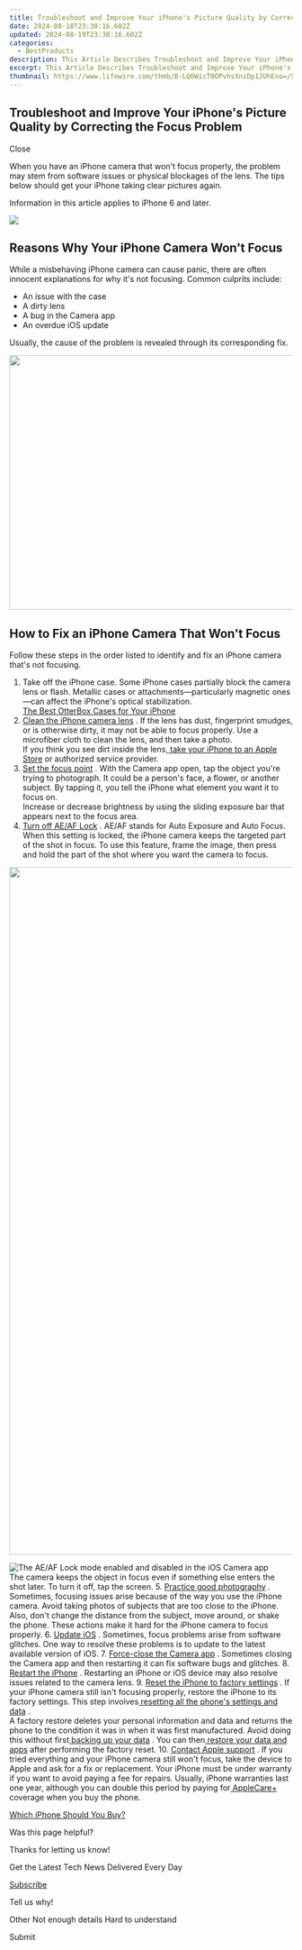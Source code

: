 ```yaml
---
title: Troubleshoot and Improve Your iPhone's Picture Quality by Correcting the Focus Problem
date: 2024-08-18T23:30:16.602Z
updated: 2024-08-19T23:30:16.602Z
categories:
  - BestProducts
description: This Article Describes Troubleshoot and Improve Your iPhone's Picture Quality by Correcting the Focus Problem
excerpt: This Article Describes Troubleshoot and Improve Your iPhone's Picture Quality by Correcting the Focus Problem
thumbnail: https://www.lifewire.com/thmb/B-LQ6WicT0OPvhsXniDp1JUhEno=/540x405/filters:no_upscale():max_bytes(150000):strip_icc():format(webp)/iphone-926890-5bd3410f46e0fb0058b1822d.jpg
---
```


## Troubleshoot and Improve Your iPhone's Picture Quality by Correcting the Focus Problem

Close 

 When you have an iPhone camera that won't focus properly, the problem may stem from software issues or physical blockages of the lens. The tips below should get your iPhone taking clear pictures again.

Information in this article applies to iPhone 6 and later.

<!-- affiliate ads begin -->
<a href="https://store.movavi.com/affiliate.php?ACCOUNT=MOVAVI&AFFILIATE=108875&PATH=https%3A%2F%2Fwww.movavi.com%3FAFFILIATE%3D108875%26RESOURCE%3DMovavi%2BVideo%2BEditor%2Bbox"><img src="https://mcusercontent.com/0885a03ded3d480dca9287f12/images/6d3207fd-9f15-4c21-f0ad-59c68e6a7e2a.png" border="0"></a>
<!-- affiliate ads end -->
##  Reasons Why Your iPhone Camera Won't Focus 

 While a misbehaving iPhone camera can cause panic, there are often innocent explanations for why it's not focusing. Common culprits include:

* An issue with the case
* A dirty lens
* A bug in the Camera app
* An overdue iOS update

 Usually, the cause of the problem is revealed through its corresponding fix.

<!-- affiliate ads begin -->
<a href="https://ukaidot.sjv.io/c/5597632/1793234/19578" target="_top" id="1793234"><img src="//a.impactradius-go.com/display-ad/19578-1793234" border="0" alt="" width="678" height="452"/></a><img height="0" width="0" src="https://imp.pxf.io/i/5597632/1793234/19578" style="position:absolute;visibility:hidden;" border="0" />
<!-- affiliate ads end -->
##  How to Fix an iPhone Camera That Won't Focus 

 Follow these steps in the order listed to identify and fix an iPhone camera that's not focusing.

1. Take off the iPhone case. Some iPhone cases partially block the camera lens or flash. Metallic cases or attachments—particularly magnetic ones—can affect the iPhone's optical stabilization.  
[  The Best OtterBox Cases for Your iPhone ](https://www.lifewire.com/best-iphone-cases-4048539)
2. [ Clean the iPhone camera lens](https://www.lifewire.com/how-to-clean-a-camera-lens-493807) . If the lens has dust, fingerprint smudges, or is otherwise dirty, it may not be able to focus properly. Use a microfiber cloth to clean the lens, and then take a photo.  
 If you think you see dirt inside the lens,[ take your iPhone to an Apple Store](https://www.lifewire.com/make-apple-store-appointment-with-app-1999600) or authorized service provider.
3. [ Set the focus point](https://www.lifewire.com/improve-iphone-photography-4685783) . With the Camera app open, tap the object you're trying to photograph. It could be a person's face, a flower, or another subject. By tapping it, you tell the iPhone what element you want it to focus on.  
 Increase or decrease brightness by using the sliding exposure bar that appears next to the focus area.
4. [ Turn off AE/AF Lock](https://www.lifewire.com/what-is-af-lock-492613) . AE/AF stands for Auto Exposure and Auto Focus. When this setting is locked, the iPhone camera keeps the targeted part of the shot in focus. To use this feature, frame the image, then press and hold the part of the shot where you want the camera to focus.  
<!-- affiliate ads begin -->
<a href="https://vapordna.pxf.io/c/5597632/1496243/17238" target="_top" id="1496243"><img src="//a.impactradius-go.com/display-ad/17238-1496243" border="0" alt="" width="1000" height="1221"/></a><img height="0" width="0" src="https://imp.pxf.io/i/5597632/1496243/17238" style="position:absolute;visibility:hidden;" border="0" />
<!-- affiliate ads end -->
![The AE/AF Lock mode enabled and disabled in the iOS Camera app](https://www.lifewire.com/thmb/Pz0Xoj-Kqyi_X8mz-8cQfz9s_oE=/1500x0/filters:no_upscale():max_bytes(150000):strip_icc():format(webp)/001_iphone-camera-wont-focus-4177598-d878c9952ca44a76a31b9995883c6a65.jpg)  
 The camera keeps the object in focus even if something else enters the shot later. To turn it off, tap the screen.
5. [ Practice good photography](https://www.lifewire.com/how-to-use-iphone-camera-1999752) . Sometimes, focusing issues arise because of the way you use the iPhone camera. Avoid taking photos of subjects that are too close to the iPhone. Also, don't change the distance from the subject, move around, or shake the phone. These actions make it hard for the iPhone camera to focus properly.
6. [ Update iOS](https://www.lifewire.com/upgrade-ios-on-iphone-connecting-itunes-1999188) . Sometimes, focus problems arise from software glitches. One way to resolve these problems is to update to the latest available version of iOS.
7. [ Force-close the Camera app](https://www.lifewire.com/quit-apps-on-iphone-2000287) . Sometimes closing the Camera app and then restarting it can fix software bugs and glitches.
8. [ Restart the iPhone](https://www.lifewire.com/how-to-restart-iphone-2000288) . Restarting an iPhone or iOS device may also resolve issues related to the camera lens.
9. [ Reset the iPhone to factory settings](https://www.lifewire.com/how-to-reset-iphone-2000277) . If your iPhone camera still isn't focusing properly, restore the iPhone to its factory settings. This step involves[ resetting all the phone's settings and data](https://www.lifewire.com/delete-iphone-settings-and-data-2000295) .  
 A factory restore deletes your personal information and data and returns the phone to the condition it was in when it was first manufactured. Avoid doing this without first[ backing up your data](https://support.apple.com/en-us/118426) . You can then[ restore your data and apps](https://www.lifewire.com/restore-iphone-from-backup-2000296) after performing the factory reset.
10. [ Contact Apple support](https://www.lifewire.com/how-to-make-an-apple-genius-bar-appointment-1999601) . If you tried everything and your iPhone camera still won't focus, take the device to Apple and ask for a fix or replacement. Your iPhone must be under warranty if you want to avoid paying a fee for repairs. Usually, iPhone warranties last one year, although you can double this period by paying for[ AppleCare+](https://www.lifewire.com/should-you-get-applecare-ipad-4058451) coverage when you buy the phone.

[ Which iPhone Should You Buy? ](https://www.lifewire.com/pick-best-iphone-for-you-1999293) 

Was this page helpful?

Thanks for letting us know!

 Get the Latest Tech News Delivered Every Day

[ Subscribe ](https://www.lifewire.com/#) 

Tell us why!

 Other  Not enough details  Hard to understand 

 Submit 

<ins class="adsbygoogle"
     style="display:block"
     data-ad-format="autorelaxed"
     data-ad-client="ca-pub-7571918770474297"
     data-ad-slot="1223367746"></ins>



<ins class="adsbygoogle"
     style="display:block"
     data-ad-client="ca-pub-7571918770474297"
     data-ad-slot="8358498916"
     data-ad-format="auto"
     data-full-width-responsive="true"></ins>


